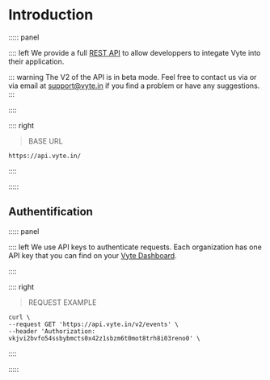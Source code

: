 # Introduction

::::: panel

:::: left
We provide a full [REST API](https://fr.wikipedia.org/wiki/Representational_state_transfer) to allow developpers to integate Vyte into their application.

::: warning
The V2 of the API is in beta mode. Feel free to contact us via <intercom-button /> or via email at [support@vyte.in](support@vyte.in) if you find a problem or have any suggestions.
:::

::::

:::: right
> BASE URL

``` url
https://api.vyte.in/
```

::::

:::::

## Authentification

::::: panel

:::: left
We use API keys to authenticate requests. Each organization has one API key that you can find on your [Vyte Dashboard](https://www.vyte.in/settings/organization/setup#api_key).

::::

:::: right
> REQUEST EXAMPLE

``` shell
curl \
--request GET 'https://api.vyte.in/v2/events' \
--header 'Authorization: vkjvi2bvfo54ssbybmcts0x42z1sbzm6t0mot8trh8i03reno0' \
```

::::

:::::
